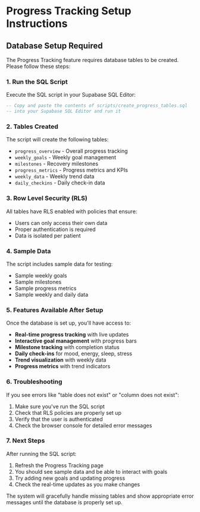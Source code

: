 # Progress Tracking Setup Instructions

## Database Setup Required

The Progress Tracking feature requires database tables to be created. Please follow these steps:

### 1. Run the SQL Script

Execute the SQL script in your Supabase SQL Editor:

```sql
-- Copy and paste the contents of scripts/create_progress_tables.sql
-- into your Supabase SQL Editor and run it
```

### 2. Tables Created

The script will create the following tables:

- `progress_overview` - Overall progress tracking
- `weekly_goals` - Weekly goal management
- `milestones` - Recovery milestones
- `progress_metrics` - Progress metrics and KPIs
- `weekly_data` - Weekly trend data
- `daily_checkins` - Daily check-in data

### 3. Row Level Security (RLS)

All tables have RLS enabled with policies that ensure:
- Users can only access their own data
- Proper authentication is required
- Data is isolated per patient

### 4. Sample Data

The script includes sample data for testing:
- Sample weekly goals
- Sample milestones
- Sample progress metrics
- Sample weekly and daily data

### 5. Features Available After Setup

Once the database is set up, you'll have access to:

- **Real-time progress tracking** with live updates
- **Interactive goal management** with progress bars
- **Milestone tracking** with completion status
- **Daily check-ins** for mood, energy, sleep, stress
- **Trend visualization** with weekly data
- **Progress metrics** with trend indicators

### 6. Troubleshooting

If you see errors like "table does not exist" or "column does not exist":
1. Make sure you've run the SQL script
2. Check that RLS policies are properly set up
3. Verify that the user is authenticated
4. Check the browser console for detailed error messages

### 7. Next Steps

After running the SQL script:
1. Refresh the Progress Tracking page
2. You should see sample data and be able to interact with goals
3. Try adding new goals and updating progress
4. Check the real-time updates as you make changes

The system will gracefully handle missing tables and show appropriate error messages until the database is properly set up.



